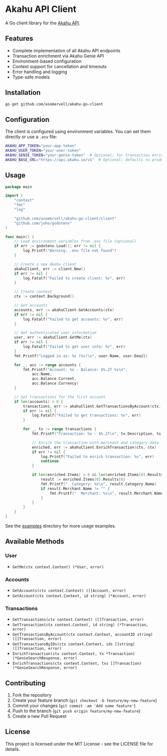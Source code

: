 # Akahu API Client

A Go client library for the [Akahu API](https://developers.akahu.nz/).

## Features

- Complete implementation of all Akahu API endpoints
- Transaction enrichment via Akahu Genie API
- Environment-based configuration
- Context support for cancellation and timeouts
- Error handling and logging
- Type-safe models

## Installation

```bash
go get github.com/asomervell/akahu-go-client
```

## Configuration

The client is configured using environment variables. You can set them directly or use a `.env` file:

```bash
AKAHU_APP_TOKEN="your-app-token"
AKAHU_USER_TOKEN="your-user-token"
AKAHU_GENIE_TOKEN="your-genie-token"  # Optional: for transaction enrichment
AKAHU_BASE_URL="https://api.akahu.io/v1"  # Optional: defaults to production API
```

## Usage

```go
package main

import (
	"context"
	"fmt"
	"log"

	"github.com/asomervell/akahu-go-client/client"
	"github.com/joho/godotenv"
)

func main() {
	// Load environment variables from .env file (optional)
	if err := godotenv.Load(); err != nil {
		log.Printf("Warning: .env file not found")
	}

	// Create a new Akahu client
	akahuClient, err := client.New()
	if err != nil {
		log.Fatalf("Failed to create client: %v", err)
	}

	// Create context
	ctx := context.Background()

	// Get accounts
	accounts, err := akahuClient.GetAccounts(ctx)
	if err != nil {
		log.Fatalf("Failed to get accounts: %v", err)
	}

	// Get authenticated user information
	user, err := akahuClient.GetMe(ctx)
	if err != nil {
		log.Fatalf("Failed to get user info: %v", err)
	}
	fmt.Printf("Logged in as: %s (%s)\n", user.Name, user.Email)

	for _, acc := range accounts {
		fmt.Printf("Account: %s - Balance: $%.2f %s\n",
			acc.Name,
			acc.Balance.Current,
			acc.Balance.Currency)
	}

	// Get transactions for the first account
	if len(accounts) > 0 {
		transactions, err := akahuClient.GetTransactionsByAccount(ctx, accounts[0].ID)
		if err != nil {
			log.Fatalf("Failed to get transactions: %v", err)
		}

		for _, tx := range transactions {
			fmt.Printf("Transaction: %s - $%.2f\n", tx.Description, tx.Amount)

			// Enrich the transaction with merchant and category data
			enriched, err := akahuClient.EnrichTransaction(ctx, &tx)
			if err != nil {
				log.Printf("Failed to enrich transaction: %v", err)
				continue
			}

			if len(enriched.Items) > 0 && len(enriched.Items[0].Results) > 0 {
				result := enriched.Items[0].Results[0]
				fmt.Printf("  Category: %s\n", result.Category.Name)
				if result.Merchant.Name != "" {
					fmt.Printf("  Merchant: %s\n", result.Merchant.Name)
				}
			}
		}
	}
}
```

See the [examples](./examples) directory for more usage examples.

## Available Methods

### User
- `GetMe(ctx context.Context) (*User, error)`

### Accounts
- `GetAccounts(ctx context.Context) ([]Account, error)`
- `GetAccount(ctx context.Context, id string) (*Account, error)`

### Transactions
- `GetTransactions(ctx context.Context) ([]Transaction, error)`
- `GetTransaction(ctx context.Context, id string) (*Transaction, error)`
- `GetTransactionsByAccount(ctx context.Context, accountID string) ([]Transaction, error)`
- `GetTransactionsByIDs(ctx context.Context, ids []string) ([]Transaction, error)`
- `EnrichTransaction(ctx context.Context, tx *Transaction) (*GenieSearchResponse, error)`
- `EnrichTransactions(ctx context.Context, txs []Transaction) (*GenieSearchResponse, error)`

## Contributing

1. Fork the repository
2. Create your feature branch (`git checkout -b feature/my-new-feature`)
3. Commit your changes (`git commit -am 'Add some feature'`)
4. Push to the branch (`git push origin feature/my-new-feature`)
5. Create a new Pull Request

## License

This project is licensed under the MIT License - see the LICENSE file for details. 